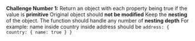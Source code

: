**Challenge Number 1:**
Return an object with each property being true if the value is **primitive**
Original object should **not be modified**
Keep the **nesting** of the object.
The function should handle any number of **nesting depth**
For example: name inside country inside address should be `address: { country: { name: true } }`
